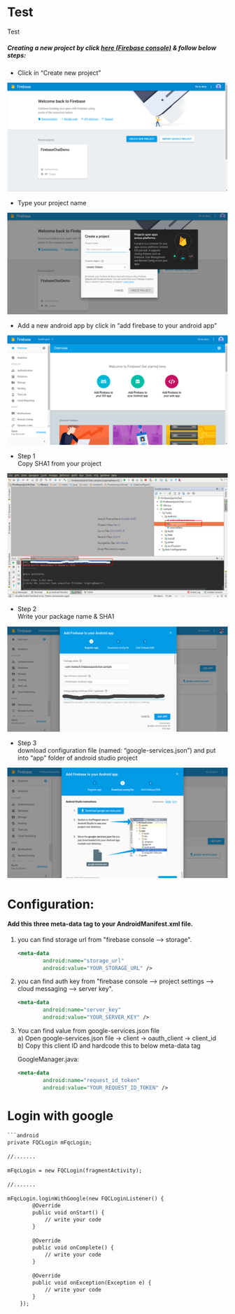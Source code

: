 # Test
Test

<h5>Creating a new project by click <a href="https://console.firebase.google.com" target="_blank">here (Firebase console)</a> & follow below steps:</h5>

<ul><li>Click in “Create new project”</li></ul>

![Create new project](/images/image_01.png?raw=true)

<ul><li>Type your project name</li></ul>

![Type your project name](/images/image_02.png?raw=true)

<ul><li>Add a new android app by click in “add firebase to your android app”</li></ul>

![add new android app](/images/image_03.png?raw=true)

<ul><li>Step 1<br>Copy SHA1 from your project</li></ul>

![](/images/image_04.png?raw=true)

<ul><li>Step 2<br>Write your package name & SHA1</li></ul>

![](/images/image_05.png?raw=true)

<ul><li>Step 3<br>download configuration file (named: “google-services.json”) and put into “app” folder of android studio project</li></ul>

![](/images/image_06.png?raw=true)

# Configuration:

<h4>Add this three meta-data tag to your AndroidManifest.xml file.</h4>

1) you can find storage url from "firebase console --> storage".

    ```xml
    <meta-data
            android:name="storage_url"
            android:value="YOUR_STORAGE_URL" />
    ```

2) you can find auth key from "firebase console --> project settings --> cloud messaging --> server key".

    ```xml
    <meta-data
            android:name="server_key"
            android:value="YOUR_SERVER_KEY" />
    ```
    
3) You can find value from google-services.json file<br>
    a) Open google-services.json file -> client -> oauth_client -> client_id<br>
    b) Copy this client ID and hardcode this to below meta-data tag<br>
    
    GoogleManager.java:
    
    ```xml
    <meta-data
            android:name="request_id_token"
            android:value="YOUR_REQUEST_ID_TOKEN" />
    ```
    
    
# Login with google

    ```android
    private FQCLogin mFqcLogin;
    
    //.......
    
    mFqcLogin = new FQCLogin(fragmentActivity);
    
    //.......
    
    mFqcLogin.loginWithGoogle(new FQCLoginListener() {
            @Override
            public void onStart() {
                // write your code 
            }

            @Override
            public void onComplete() {
                // write your code 
            }

            @Override
            public void onException(Exception e) {
                // write your code 
            }
        });
   ```

